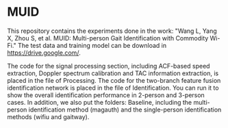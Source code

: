 # MUID
This repository contains the experiments done in the work: "Wang L, Yang X, Zhou S, et al. MUID: Multi-person Gait Identification with Commodity Wi-Fi."
The test data and training model can be download in https://drive.google.com/.

The code for the signal processing section, including ACF-based speed extraction, Doppler spectrum calibration and TAC information extraction, is placed in the file of Processing.
The code for the two-branch feature fusion identification network is placed in the file of Identification. You can run it to show the overall identification performance in 2-person and 3-person cases.
In addition, we also put the folders: Baseline, including the multi-person identification method (magauth) and the single-person identification methods (wifiu and gaitway). 
